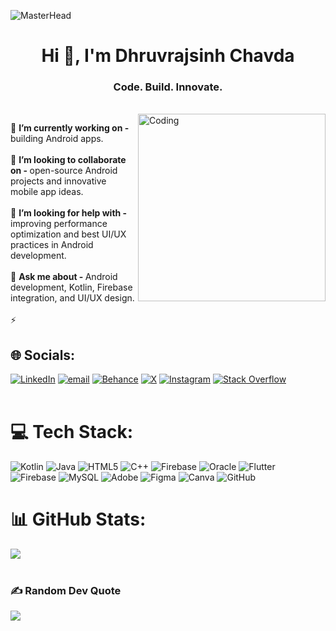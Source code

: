 ![MasterHead](https://i.pinimg.com/originals/90/70/32/9070324cdfc07c68d60eed0c39e77573.gif)
<h1 align="center">Hi 👋, I'm Dhruvrajsinh Chavda</h1>
<h3 align="center">Code. Build. Innovate.</h3><br>
<img align="right" alt="Coding" width="300" src="https://media3.giphy.com/media/v1.Y2lkPTc5MGI3NjExeWV1YXIzaHEzYjV5ZWpzY3Joank2bmVrb2hhaWFsM3hmbGt1cmlzeSZlcD12MV9pbnRlcm5hbF9naWZfYnlfaWQmY3Q9Zw/bGgsc5mWoryfgKBx1u/giphy.gif"/>
<p align="left"> 
</a> 🔭 <b>I’m currently working on -</b> building Android apps.<br><br>👯 <b>I’m looking to collaborate on - </b> open-source Android projects and innovative mobile app ideas.  <br><br>🤝 <b>I’m looking for help with - </b> improving performance optimization and best UI/UX practices in Android development.  <br><br>💬 <b>Ask me about - </b> Android development, Kotlin, Firebase integration, and UI/UX design.  <br><br>⚡ 


## 🌐 Socials:
[![LinkedIn](https://img.shields.io/badge/LinkedIn-%230077B5.svg?logo=linkedin&logoColor=white)](https://linkedin.com/in/https://www.linkedin.com/in/dhruvrajsinh-chavda-275106273/) [![email](https://img.shields.io/badge/Email-D14836?logo=gmail&logoColor=white)](mailto:dhruvrajwork5@gmail.com)  [![Behance](https://img.shields.io/badge/Behance-1769ff?logo=behance&logoColor=white)](https://behance.net/https://www.behance.net/dhruvrachavda) [![X](https://img.shields.io/badge/X-black.svg?logo=X&logoColor=white)](https://x.com/https://x.com/Dhruvrajsinh915) [![Instagram](https://img.shields.io/badge/Instagram-%23E4405F.svg?logo=Instagram&logoColor=white)](https://instagram.com/dhruvrajsinh.915__) [![Stack Overflow](https://img.shields.io/badge/-Stackoverflow-FE7A16?logo=stack-overflow&logoColor=white)](https://stackoverflow.com/users/https://stackoverflow.com/users/29608239/dhruvrajsinh-chavda)  <br><br>

# 💻 Tech Stack:
 ![Kotlin](https://img.shields.io/badge/kotlin-%237F52FF.svg?style=for-the-badge&logo=kotlin&logoColor=white) ![Java](https://img.shields.io/badge/java-%23ED8B00.svg?style=for-the-badge&logo=openjdk&logoColor=white) ![HTML5](https://img.shields.io/badge/html5-%23E34F26.svg?style=for-the-badge&logo=html5&logoColor=white) ![C++](https://img.shields.io/badge/c++-%2300599C.svg?style=for-the-badge&logo=c%2B%2B&logoColor=white) ![Firebase](https://img.shields.io/badge/firebase-%23039BE5.svg?style=for-the-badge&logo=firebase) ![Oracle](https://img.shields.io/badge/Oracle-F80000?style=for-the-badge&logo=oracle&logoColor=white) ![Flutter](https://img.shields.io/badge/Flutter-%2302569B.svg?style=for-the-badge&logo=Flutter&logoColor=white) </br> ![Firebase](https://img.shields.io/badge/firebase-a08021?style=for-the-badge&logo=firebase&logoColor=ffcd34) ![MySQL](https://img.shields.io/badge/mysql-4479A1.svg?style=for-the-badge&logo=mysql&logoColor=white) ![Adobe](https://img.shields.io/badge/adobe-%23FF0000.svg?style=for-the-badge&logo=adobe&logoColor=white) ![Figma](https://img.shields.io/badge/figma-%23F24E1E.svg?style=for-the-badge&logo=figma&logoColor=white) ![Canva](https://img.shields.io/badge/Canva-%2300C4CC.svg?style=for-the-badge&logo=Canva&logoColor=white) ![GitHub](https://img.shields.io/badge/github-%23121011.svg?style=for-the-badge&logo=github&logoColor=white) 
 
# 📊 GitHub Stats:
![](https://github-readme-stats.vercel.app/api/top-langs/?username=Dhruvraj915&theme=github_dark&hide_border=false&include_all_commits=true&count_private=true&layout=compact)<br/><br/>

### ✍️ Random Dev Quote
![](https://quotes-github-readme.vercel.app/api?type=horizontal&theme=radical)

